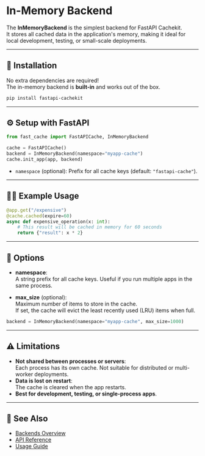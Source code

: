 # In-Memory Backend

The **InMemoryBackend** is the simplest backend for FastAPI Cachekit.  
It stores all cached data in the application's memory, making it ideal for local development, testing, or small-scale deployments.

---

## 🚀 Installation

No extra dependencies are required!  
The in-memory backend is **built-in** and works out of the box.

```bash
pip install fastapi-cachekit
```

---

## ⚙️ Setup with FastAPI

```python
from fast_cache import FastAPICache, InMemoryBackend

cache = FastAPICache()
backend = InMemoryBackend(namespace="myapp-cache")
cache.init_app(app, backend)
```

- `namespace` (optional): Prefix for all cache keys (default: `"fastapi-cache"`).

---

## 🧑‍💻 Example Usage

```python
@app.get("/expensive")
@cache.cached(expire=60)
async def expensive_operation(x: int):
    # This result will be cached in memory for 60 seconds
    return {"result": x * 2}
```

---

## 📝 Options

- **namespace**:  
  A string prefix for all cache keys. Useful if you run multiple apps in the same process.

- **max_size** (optional):  
  Maximum number of items to store in the cache.  
  If set, the cache will evict the least recently used (LRU) items when full.

```python
backend = InMemoryBackend(namespace="myapp-cache", max_size=1000)
```

---

## ⚠️ Limitations

- **Not shared between processes or servers**:  
  Each process has its own cache. Not suitable for distributed or multi-worker deployments.
- **Data is lost on restart**:  
  The cache is cleared when the app restarts.
- **Best for development, testing, or single-process apps**.

---
## 🔗 See Also

- [Backends Overview](../backends.md)
- [API Reference](../api.md)
- [Usage Guide](../usage.md)